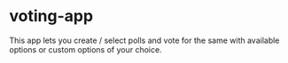 # voting-app
This app lets you create / select polls and vote for the same with available options or custom options of your choice.
